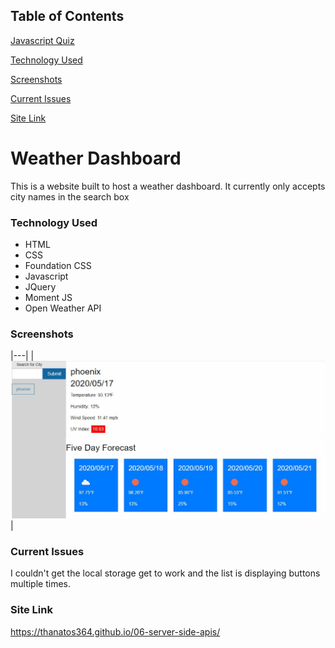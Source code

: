 ## Table of Contents

[Javascript Quiz](#Weather-Dasboard)

[Technology Used](#Technology-Used)

[Screenshots](#Screenshots)

[Current Issues](#Current-Issues)

[Site Link](#Site-Link)

# Weather Dashboard

This is a website built to host a weather dashboard. It currently only accepts city names in the search box

### Technology Used

* HTML
* CSS
* Foundation CSS
* Javascript
* JQuery
* Moment JS
* Open Weather API

### Screenshots
|---|
| ![image](./Assets/images/image.jpg) | 

### Current Issues

I couldn't get the local storage get to work and the list is displaying buttons multiple times.

### Site Link

https://thanatos364.github.io/06-server-side-apis/